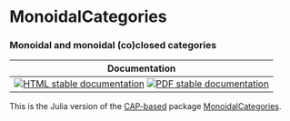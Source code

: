 <!-- BEGIN HEADER -->
# MonoidalCategories

### Monoidal and monoidal (co)closed categories

| Documentation |
| ------------- |
| [![HTML stable documentation][html-img]][html-url] [![PDF stable documentation][pdf-img]][pdf-url] |

<!-- END HEADER -->

This is the Julia version of the [CAP-based][CAP_project] package [MonoidalCategories][MonoidalCategories].

[CAP_project]: https://homalg-project.github.io/docs/CAP_project-based/
[MonoidalCategories]: https://homalg-project.github.io/pkg/MonoidalCategories

<!-- BEGIN FOOTER -->
[html-img]: https://img.shields.io/badge/🔗%20HTML-stable-blue.svg
[html-url]: https://homalg-project.github.io/CAP_project/MonoidalCategories/doc/chap0_mj.html

[pdf-img]: https://img.shields.io/badge/🔗%20PDF-stable-blue.svg
[pdf-url]: https://homalg-project.github.io/CAP_project/MonoidalCategories/download_pdf.html
<!-- END FOOTER -->
